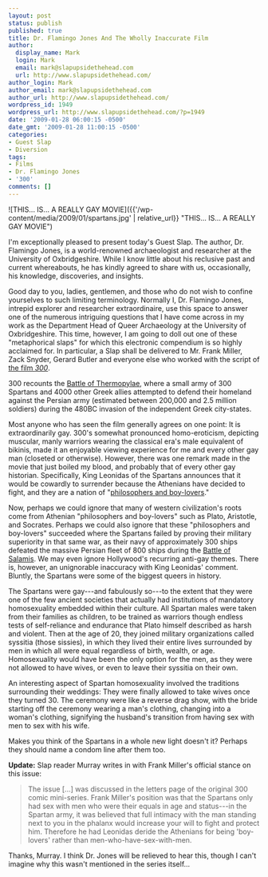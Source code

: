 ```yaml
---
layout: post
status: publish
published: true
title: Dr. Flamingo Jones And The Wholly Inaccurate Film
author:
  display_name: Mark
  login: Mark
  email: mark@slapupsidethehead.com
  url: http://www.slapupsidethehead.com/
author_login: Mark
author_email: mark@slapupsidethehead.com
author_url: http://www.slapupsidethehead.com/
wordpress_id: 1949
wordpress_url: http://www.slapupsidethehead.com/?p=1949
date: '2009-01-28 06:00:15 -0500'
date_gmt: '2009-01-28 11:00:15 -0500'
categories:
- Guest Slap
- Diversion
tags:
- Films
- Dr. Flamingo Jones
- '300'
comments: []
---
```

![THIS... IS... A REALLY GAY MOVIE]({{'/wp-content/media/2009/01/spartans.jpg' | relative_url}} "THIS... IS... A REALLY GAY MOVIE")

I'm exceptionally pleased to present today's Guest Slap. The author, Dr. Flamingo Jones, is a world-renowned archaeologist and researcher at the University of Oxbridgeshire. While I know little about his reclusive past and current whereabouts, he has kindly agreed to share with us, occasionally, his knowledge, discoveries, and insights.

Good day to you, ladies, gentlemen, and those who do not wish to confine yourselves to such limiting terminology. Normally I, Dr. Flamingo Jones, intrepid explorer and researcher extraordinaire, use this space to answer one of the numerous intriguing questions that I have come across in my work as the Department Head of Queer Archaeology at the University of Oxbridgeshire. This time, however, I am going to doll out one of these "metaphorical slaps" for which this electronic compendium is so highly acclaimed for. In particular, a Slap shall be delivered to Mr. Frank Miller, Zack Snyder, Gerard Butler and everyone else who worked with the script of [the film _300_](http://www.imdb.com/title/tt0416449/ "Not to be confused with ").

300 recounts the [Battle of Thermopylae](http://en.wikipedia.org/wiki/Battle_of_Thermopylae "Which, despite popular claims to the contrary, is pronouncable."), where a small army of 300 Spartans and 4000 other Greek allies attempted to defend their homeland against the Persian army (estimated between 200,000 and 2.5 million soldiers) during the 480BC invasion of the independent Greek city-states.

Most anyone who has seen the film generally agrees on one point: It is extraordinarily gay. 300's somewhat pronounced homo-eroticism, depicting muscular, manly warriors wearing the classical era's male equivalent of bikinis, made it an enjoyable viewing experience for me and every other gay man (closeted or otherwise). However, there was one remark made in the movie that just boiled my blood, and probably that of every other gay historian. Specifically, King Leonidas of the Spartans announces that it would be cowardly to surrender because the Athenians have decided to fight, and they are a nation of "[philosophers and boy-lovers](http://www.imdb.com/title/tt0416449/quotes "So dismissive...")."

Now, perhaps we could ignore that many of western civilization's roots come from Athenian "philosophers and boy-lovers" such as Plato, Aristotle, and Socrates.  Perhaps we could also ignore that these "philosophers and boy-lovers" succeeded where the Spartans failed by proving their military superiority in that same war, as their navy of approximately 300 ships defeated the massive Persian fleet of 800 ships during the [Battle of Salamis](http://en.wikipedia.org/wiki/Battle_of_Salamis "This should provide ample evidence, at least until someone renders this Wikipedia page inacurate."). We may even ignore Hollywood's recurring anti-gay themes. There is, however, an unignorable inaccuracy with King Leonidas' comment. Bluntly, the Spartans were some of the biggest queers in history.

The Spartans were gay---and fabulously so---to the extent that they were one of the few ancient societies that actually had institutions of mandatory homosexuality embedded within their culture. All Spartan males were taken from their families as children, to be trained as warriors though endless tests of self-reliance and endurance that Plato himself described as harsh and violent. Then at the age of 20, they joined military organizations called syssitia (those sissies), in which they lived their entire lives surrounded by men in which all were equal regardless of birth, wealth, or age. Homosexuality would have been the only option for the men, as they were not allowed to have wives, or even to leave their syssitia on their own.

An interesting aspect of Spartan homosexuality involved the traditions surrounding their weddings: They were finally allowed to take wives once they turned 30. The ceremony were like a reverse drag show, with the bride starting off the ceremony wearing a man's clothing, changing into a woman's clothing, signifying the husband's transition from having sex with men to sex with his wife.

Makes you think of the Spartans in a whole new light doesn't it? Perhaps they should name a condom line after them too.

**Update:** Slap reader Murray writes in with Frank Miller's official stance on this issue:

> The issue [...] was discussed in the letters page of the original 300 comic mini-series. Frank Miller's position was that the Spartans only had sex with men who were their equals in age and status---in the Spartan army, it was believed that full intimacy with the man standing next to you in the phalanx would increase your will to fight and protect him. Therefore he had Leonidas deride the Athenians for being 'boy-lovers' rather than men-who-have-sex-with-men.

Thanks, Murray. I think Dr. Jones will be relieved to hear this, though I can't imagine why this wasn't mentioned in the series itself...

